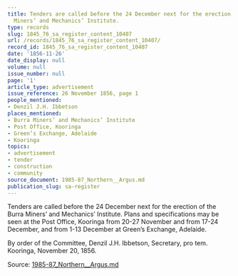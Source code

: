```yaml
---
title: Tenders are called before the 24 December next for the erection of the Burra
  Miners’ and Mechanics’ Institute.
type: records
slug: 1845_76_sa_register_content_10407
url: /records/1845_76_sa_register_content_10407/
record_id: 1845_76_sa_register_content_10407
date: '1856-11-26'
date_display: null
volume: null
issue_number: null
page: '1'
article_type: advertisement
issue_reference: 26 November 1856, page 1
people_mentioned:
- Denzil J.H. Ibbetson
places_mentioned:
- Burra Miners’ and Mechanics’ Institute
- Post Office, Kooringa
- Green’s Exchange, Adelaide
- Kooringa
topics:
- advertisement
- tender
- construction
- community
source_document: 1985-87_Northern__Argus.md
publication_slug: sa-register
---
```


Tenders are called before the 24 December next for the erection of the Burra Miners’ and Mechanics’ Institute.  Plans and specifications may be seen at the Post Office, Kooringa from 20-27 November and from 17-24 December, and from 1-13 December at Green’s Exchange, Adelaide.

By order of the Committee, Denzil J.H. Ibbetson, Secretary, pro tem.  Kooringa, November 20, 1856.

Source: [1985-87_Northern__Argus.md](/downloads/markdown/1985-87_Northern__Argus.md)
